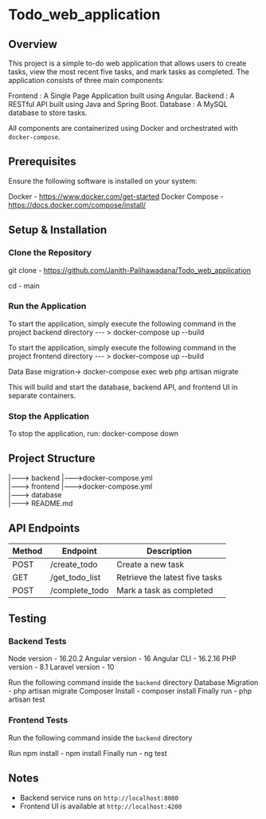 # Todo_web_application

## Overview

This project is a simple to-do web application that allows users to create tasks, view the most recent five tasks, and mark tasks as completed. The application consists of three main components:


Frontend : A Single Page Application built using Angular.
Backend  : A RESTful API built using Java and Spring Boot.
Database : A MySQL database to store tasks.

All components are containerized using Docker and orchestrated with `docker-compose`.


## Prerequisites

Ensure the following software is installed on your system:

Docker - https://www.docker.com/get-started
Docker Compose -  https://docs.docker.com/compose/install/


## Setup & Installation


### Clone the Repository

git clone - https://github.com/Janith-Palihawadana/Todo_web_application

cd - main


### Run the Application

To start the application, simply execute the following command in the project backend directory  --- > docker-compose up --build

To start the application, simply execute the following command in the project frontend directory  --- > docker-compose up --build

Data Base migration-> docker-compose exec web php artisan migrate


This will build and start the database, backend API, and frontend UI in separate containers.


### Stop the Application

To stop the application, 
run:  docker-compose down


## Project Structure

|---> backend
        |--->docker-compose.yml        
|---> frontend
	|--->docker-compose.yml	       
|---> database  
|---> README.md


## API Endpoints

| Method | Endpoint            | Description                    |
| ------ | --------------------| ------------------------------ |
| POST   | /create_todo        | Create a new task              |
| GET    | /get_todo_list      | Retrieve the latest five tasks |
| POST   | /complete_todo      | Mark a task as completed       |


## Testing


### Backend Tests


Node version - 16.20.2
Angular version - 16
Angular CLI -  16.2.16
PHP version - 8.1
Laravel version - 10

Run the following command inside the `backend` directory
Database Migration - php artisan migrate
Composer Install - composer install
Finally run -  php artisan test



### Frontend Tests

Run the following command inside the `backend` directory

Run npm install - npm install
Finally run - ng test


## Notes

- Backend service runs on `http://localhost:8080`
- Frontend UI is available at `http://localhost:4200`










       